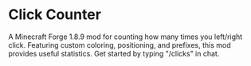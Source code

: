 # Click Counter

A Minecraft Forge 1.8.9 mod for counting how many times you left/right click. Featuring custom coloring, positioning, and prefixes, this mod provides useful statistics. Get started by typing "/clicks" in chat.
